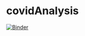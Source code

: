 # covidAnalysis
[![Binder](https://mybinder.org/badge_logo.svg)](https://mybinder.org/v2/gh/shapirok/covidAnalysis/master)

